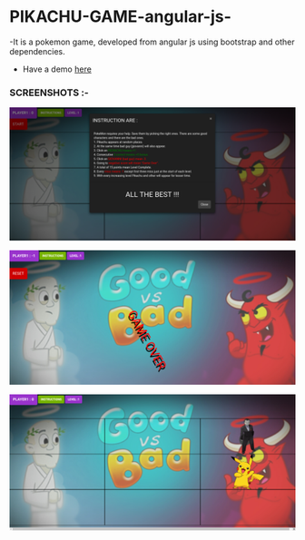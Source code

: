 # PIKACHU-GAME-angular-js-
-It is a pokemon game, developed from angular js using bootstrap and other dependencies. 
- Have a demo [here](https://pikachu-game-angular-js.firebaseapp.com/)
### SCREENSHOTS :-

<P>
    <img src="screenshots/image1.png" alt="game-screenshot-1">
</P>

<p>
    <img src="screenshots/image2.png" alt="game-screenshot-2">
</p>

<p>
    <img src="screenshots/image3.png" alt="game-screenshot-3">
</p>
